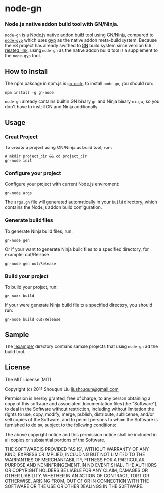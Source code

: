 node-gn
==================
### Node.js native addon build tool with GN/Ninja.
`node-gn` is a Node.js native addon build tool using GN/Ninja, compared to
[`node-gyp`](https://github.com/nodejs/node-gyp) which uses [gyp](https://gyp.gsrc.io/)  as the native addon meta-build system.
Because the v8 project has already swithed to [GN](https://chromium.googlesource.com/chromium/src/tools/gn/) build system since version 6.6 [related link]('https://v8project.blogspot.com/2018/03/v8-release-66.html'),
using `node-gn` as the native addon build tool is a supplement to the `node-gyp` tool.

How to Install
-----------------
The npm pakcage in npm.js is [`gn-node`](https://www.npmjs.com/package/gn-node), to install `node-gn`, you should run:
```
npm install -g gn-node
```
`node-gn` already contains builtin GN binary `gn` and Ninja binary `ninja`, so you don't have to
install GN and Ninja additionally.

Usage
--------------
### Creat Project
To create a project using GN/Ninja as build tool, run:
```
# mkdir project_dir && cd project_dir
gn-node init
```

### Configure your project
Configure your project with current Node.js enviroment:
```
gn-node args
```
The `args.gn` file will generated automatically in your `build` directory, which
contains the Node.js addon build configuration.

### Generate build files
To generate Ninja build files, run:
```
gn-node gen
```
Or if your want to generate Ninja build files to a specified directory, for example: out/Release
```
gn-node gen out/Release
```

### Build your project
To build your project, run:
```
gn-node build
```
If your were generate Ninja build file to a specified directory, you should run:
```
gn-node build out/Release
```

Sample
--------------
The ['example'](example) directory contians sample projects that using `node-gn` ad the build tool.


License
-----------------
The MIT License (MIT)

Copyright (c) 2017 Shouqun Liu <liushouqun@gmail.com>

Permission is hereby granted, free of charge, to any person obtaining a copy
of this software and associated documentation files (the "Software"), to deal
in the Software without restriction, including without limitation the rights
to use, copy, modify, merge, publish, distribute, sublicense, and/or sell
copies of the Software, and to permit persons to whom the Software is
furnished to do so, subject to the following conditions:

The above copyright notice and this permission notice shall be included in all
copies or substantial portions of the Software.

THE SOFTWARE IS PROVIDED "AS IS", WITHOUT WARRANTY OF ANY KIND, EXPRESS OR
IMPLIED, INCLUDING BUT NOT LIMITED TO THE WARRANTIES OF MERCHANTABILITY,
FITNESS FOR A PARTICULAR PURPOSE AND NONINFRINGEMENT. IN NO EVENT SHALL THE
AUTHORS OR COPYRIGHT HOLDERS BE LIABLE FOR ANY CLAIM, DAMAGES OR OTHER
LIABILITY, WHETHER IN AN ACTION OF CONTRACT, TORT OR OTHERWISE, ARISING FROM,
OUT OF OR IN CONNECTION WITH THE SOFTWARE OR THE USE OR OTHER DEALINGS IN THE
SOFTWARE.

